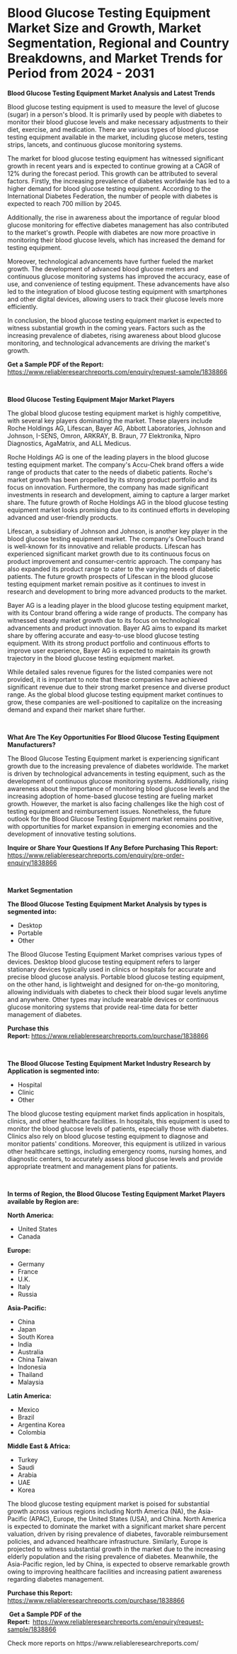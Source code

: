 <p><h1>Blood Glucose Testing Equipment Market Size and Growth, Market Segmentation, Regional and Country Breakdowns, and Market Trends for Period from 2024 -  2031</h1></p><p><strong>Blood Glucose Testing Equipment Market Analysis and Latest Trends</strong></p>
<p><p>Blood glucose testing equipment is used to measure the level of glucose (sugar) in a person's blood. It is primarily used by people with diabetes to monitor their blood glucose levels and make necessary adjustments to their diet, exercise, and medication. There are various types of blood glucose testing equipment available in the market, including glucose meters, testing strips, lancets, and continuous glucose monitoring systems.</p><p>The market for blood glucose testing equipment has witnessed significant growth in recent years and is expected to continue growing at a CAGR of 12% during the forecast period. This growth can be attributed to several factors. Firstly, the increasing prevalence of diabetes worldwide has led to a higher demand for blood glucose testing equipment. According to the International Diabetes Federation, the number of people with diabetes is expected to reach 700 million by 2045.</p><p>Additionally, the rise in awareness about the importance of regular blood glucose monitoring for effective diabetes management has also contributed to the market's growth. People with diabetes are now more proactive in monitoring their blood glucose levels, which has increased the demand for testing equipment.</p><p>Moreover, technological advancements have further fueled the market growth. The development of advanced blood glucose meters and continuous glucose monitoring systems has improved the accuracy, ease of use, and convenience of testing equipment. These advancements have also led to the integration of blood glucose testing equipment with smartphones and other digital devices, allowing users to track their glucose levels more efficiently.</p><p>In conclusion, the blood glucose testing equipment market is expected to witness substantial growth in the coming years. Factors such as the increasing prevalence of diabetes, rising awareness about blood glucose monitoring, and technological advancements are driving the market's growth.</p></p>
<p><strong>Get a Sample PDF of the Report:&nbsp;</strong> <a href="https://www.reliableresearchreports.com/enquiry/request-sample/1838866">https://www.reliableresearchreports.com/enquiry/request-sample/1838866</a></p>
<p>&nbsp;</p>
<p><strong>Blood Glucose Testing Equipment Major Market Players</strong></p>
<p><p>The global blood glucose testing equipment market is highly competitive, with several key players dominating the market. These players include Roche Holdings AG, Lifescan, Bayer AG, Abbott Laboratories, Johnson and Johnson, I-SENS, Omron, ARKRAY, B. Braun, 77 Elektronika, Nipro Diagnostics, AgaMatrix, and ALL Medicus.</p><p>Roche Holdings AG is one of the leading players in the blood glucose testing equipment market. The company's Accu-Chek brand offers a wide range of products that cater to the needs of diabetic patients. Roche's market growth has been propelled by its strong product portfolio and its focus on innovation. Furthermore, the company has made significant investments in research and development, aiming to capture a larger market share. The future growth of Roche Holdings AG in the blood glucose testing equipment market looks promising due to its continued efforts in developing advanced and user-friendly products.</p><p>Lifescan, a subsidiary of Johnson and Johnson, is another key player in the blood glucose testing equipment market. The company's OneTouch brand is well-known for its innovative and reliable products. Lifescan has experienced significant market growth due to its continuous focus on product improvement and consumer-centric approach. The company has also expanded its product range to cater to the varying needs of diabetic patients. The future growth prospects of Lifescan in the blood glucose testing equipment market remain positive as it continues to invest in research and development to bring more advanced products to the market.</p><p>Bayer AG is a leading player in the blood glucose testing equipment market, with its Contour brand offering a wide range of products. The company has witnessed steady market growth due to its focus on technological advancements and product innovation. Bayer AG aims to expand its market share by offering accurate and easy-to-use blood glucose testing equipment. With its strong product portfolio and continuous efforts to improve user experience, Bayer AG is expected to maintain its growth trajectory in the blood glucose testing equipment market.</p><p>While detailed sales revenue figures for the listed companies were not provided, it is important to note that these companies have achieved significant revenue due to their strong market presence and diverse product range. As the global blood glucose testing equipment market continues to grow, these companies are well-positioned to capitalize on the increasing demand and expand their market share further.</p></p>
<p>&nbsp;</p>
<p><strong>What Are The Key Opportunities For Blood Glucose Testing Equipment Manufacturers?</strong></p>
<p><p>The Blood Glucose Testing Equipment market is experiencing significant growth due to the increasing prevalence of diabetes worldwide. The market is driven by technological advancements in testing equipment, such as the development of continuous glucose monitoring systems. Additionally, rising awareness about the importance of monitoring blood glucose levels and the increasing adoption of home-based glucose testing are fueling market growth. However, the market is also facing challenges like the high cost of testing equipment and reimbursement issues. Nonetheless, the future outlook for the Blood Glucose Testing Equipment market remains positive, with opportunities for market expansion in emerging economies and the development of innovative testing solutions.</p></p>
<p><strong>Inquire or Share Your Questions If Any Before Purchasing This Report:</strong> <a href="https://www.reliableresearchreports.com/enquiry/pre-order-enquiry/1838866">https://www.reliableresearchreports.com/enquiry/pre-order-enquiry/1838866</a></p>
<p>&nbsp;</p>
<p><strong>Market Segmentation</strong></p>
<p><strong>The Blood Glucose Testing Equipment Market Analysis by types is segmented into:</strong></p>
<p><ul><li>Desktop</li><li>Portable</li><li>Other</li></ul></p>
<p><p>The Blood Glucose Testing Equipment Market comprises various types of devices. Desktop blood glucose testing equipment refers to larger stationary devices typically used in clinics or hospitals for accurate and precise blood glucose analysis. Portable blood glucose testing equipment, on the other hand, is lightweight and designed for on-the-go monitoring, allowing individuals with diabetes to check their blood sugar levels anytime and anywhere. Other types may include wearable devices or continuous glucose monitoring systems that provide real-time data for better management of diabetes.</p></p>
<p><strong>Purchase this Report:&nbsp;</strong><a href="https://www.reliableresearchreports.com/purchase/1838866">https://www.reliableresearchreports.com/purchase/1838866</a></p>
<p>&nbsp;</p>
<p><strong>The Blood Glucose Testing Equipment Market Industry Research by Application is segmented into:</strong></p>
<p><ul><li>Hospital</li><li>Clinic</li><li>Other</li></ul></p>
<p><p>The blood glucose testing equipment market finds application in hospitals, clinics, and other healthcare facilities. In hospitals, this equipment is used to monitor the blood glucose levels of patients, especially those with diabetes. Clinics also rely on blood glucose testing equipment to diagnose and monitor patients' conditions. Moreover, this equipment is utilized in various other healthcare settings, including emergency rooms, nursing homes, and diagnostic centers, to accurately assess blood glucose levels and provide appropriate treatment and management plans for patients.</p></p>
<p>&nbsp;</p>
<p><strong>In terms of Region, the Blood Glucose Testing Equipment Market Players available by Region are:</strong></p>
<p>
    <p> <strong> North America: </strong>
        <ul>
            <li>United States</li>
            <li>Canada</li>
        </ul>
        </p> 
    <p> <strong> Europe: </strong>
        <ul>
            <li>Germany</li>
            <li>France</li>
            <li>U.K.</li>
            <li>Italy</li>
            <li>Russia</li>
        </ul>
        </p> 
    <p> <strong> Asia-Pacific: </strong>
        <ul>
            <li>China</li>
            <li>Japan</li>
            <li>South Korea</li>
            <li>India</li>
            <li>Australia</li>
            <li>China Taiwan</li>
            <li>Indonesia</li>
            <li>Thailand</li>
            <li>Malaysia</li>
        </ul>
        </p> 
    <p> <strong> Latin America: </strong>
        <ul>
            <li>Mexico</li>
            <li>Brazil</li>
            <li>Argentina Korea</li>
            <li>Colombia</li>
        </ul>
        </p> 
    <p> <strong> Middle East & Africa: </strong>
        <ul>
            <li>Turkey</li>
            <li>Saudi</li>
            <li>Arabia</li>
            <li>UAE</li>
            <li>Korea</li>
        </ul>
    </p>
    </p>
<p><p>The blood glucose testing equipment market is poised for substantial growth across various regions including North America (NA), the Asia-Pacific (APAC), Europe, the United States (USA), and China. North America is expected to dominate the market with a significant market share percent valuation, driven by rising prevalence of diabetes, favorable reimbursement policies, and advanced healthcare infrastructure. Similarly, Europe is projected to witness substantial growth in the market due to the increasing elderly population and the rising prevalence of diabetes. Meanwhile, the Asia-Pacific region, led by China, is expected to observe remarkable growth owing to improving healthcare facilities and increasing patient awareness regarding diabetes management.</p></p>
<p><strong>Purchase this Report: </strong><a href="https://www.reliableresearchreports.com/purchase/1838866">https://www.reliableresearchreports.com/purchase/1838866</a></p>
<p>&nbsp;<strong>Get a Sample PDF of the Report:&nbsp;&nbsp;</strong><a href="https://www.reliableresearchreports.com/enquiry/request-sample/1838866">https://www.reliableresearchreports.com/enquiry/request-sample/1838866</a></p>
<p><strong></strong></p>
<p>Check more reports on https://www.reliableresearchreports.com/</p>